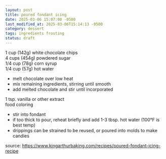 ```yaml
---
layout: post
title: poured fondant icing
date: 2025-03-06 15:07:08 -0500
last_modified_at: 2025-03-06T15:14:13 -0500
category: dessert
tags: ingredients frosting
status: draft
---
```


1 cup (142g) white chocolate chips  
4 cups (454g) powdered sugar  
1/4 cup (78g) corn syrup  
1/4 cup (57g) hot water
* melt chocolate over low heat
* mix remaining ingredients, stirring until smooth
* add melted chocolate and stir until incorporated

1 tsp. vanilla or other extract  
food coloring  
* stir into fondant
* if too thick to pour, reheat briefly and add 1-3 tbsp. hot water (100°F is best temp)
* drippings can be strained to be reused, or poured into molds to make candies

source: <https://www.kingarthurbaking.com/recipes/poured-fondant-icing-recipe>
